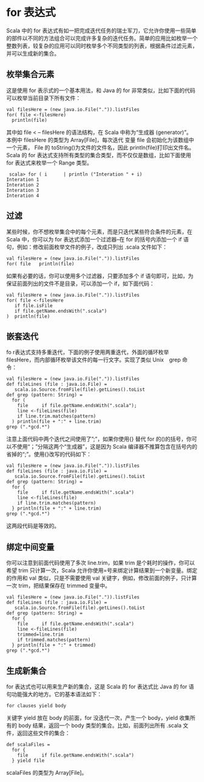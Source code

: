 # for 表达式 #

Scala 中的 for 表达式有如一把完成迭代任务的瑞士军刀，它允许你使用一些简单的部件以不同的方法组合可以完成许多复杂的迭代任务。简单的应用比如枚举一个整数列表，较复杂的应用可以同时枚举多个不同类型的列表，根据条件过滤元素，并可以生成新的集合。

## 枚举集合元素 ##

这是使用 for 表示式的一个基本用法，和 Java 的 for 非常类似，比如下面的代码可以枚举当前目录下所有文件：

```
val filesHere = (new java.io.File(".")).listFiles
for( file <-filesHere)
  println(file)
```

其中如 file < – filesHere 的语法结构，在 Scala 中称为“生成器 (generator)”。 本例中 filesHere 的类型为 Array[File]，每次迭代 变量 file 会初始化为该数组中一个元素， File 的 toString()为文件的文件名，因此 println(file)打印出文件名。 Scala 的 for 表达式支持所有类型的集合类型，而不仅仅是数组，比如下面使用 for 表达式来枚举一个 Range 类型。

```
 scala> for ( i      | println ("Interation " + i)
Interation 1
Interation 2
Interation 3
Interation 4
```

## 过滤 ##

某些时候，你不想枚举集合中的每个元素，而是只迭代某些符合条件的元素，在 Scala 中，你可以为 for 表达式添加一个过滤器–在 for 的括号内添加一个 if 语句，例如：修改前面枚举文件的例子，改成只列出 .scala 文件如下：

```
val filesHere = (new java.io.File(".")).listFiles
for( file   println(file)
```

如果有必要的话，你可以使用多个过滤器，只要添加多个 if 语句即可，比如，为保证前面列出的文件不是目录，可以添加一个 if，如下面代码：

```
val filesHere = (new java.io.File(".")).listFiles
for( file <-filesHere
   if file.isFile
   if file.getName.endsWith(".scala")
)  println(file)
```

## 嵌套迭代 ##

fo r表达式支持多重迭代，下面的例子使用两重迭代，外面的循环枚举 filesHere，而内部循环枚举该文件的每一行文字。实现了类似 Unix　grep 命令：

```
val filesHere = (new java.io.File(".")).listFiles
def fileLines (file : java.io.File) =
   scala.io.Source.fromFile(file).getLines().toList
def grep (pattern: String) =
  for (
    file     if file.getName.endsWith(".scala");
    line <-fileLines(file)
    if line.trim.matches(pattern)
  ) println(file + ":" + line.trim)
grep (".*gcd.*")
```


注意上面代码中两个迭代之间使用了”;”，如果你使用{} 替代 for 的()的括号，你可以不使用“；”分隔这两个“生成器”，这是因为 Scala 编译器不推算包含在括号内的省掉的“;”。使用{}改写的代码如下：

```
val filesHere = (new java.io.File(".")).listFiles
def fileLines (file : java.io.File) =
   scala.io.Source.fromFile(file).getLines().toList
def grep (pattern: String) =
  for {
    file     if file.getName.endsWith(".scala")
    line <-fileLines(file)
    if line.trim.matches(pattern)
  } println(file + ":" + line.trim)
grep (".*gcd.*")
```

这两段代码是等效的。

## 绑定中间变量 ##

你可以注意到前面代码使用了多次 line.trim，如果 trim 是个耗时的操作，你可以希望 trim 只计算一次，Scala 允许你使用=号来绑定计算结果到一个新变量。绑定的作用和 val 类似，只是不需要使用 val 关键字，例如，修改前面的例子，只计算一次 trim，把结果保存在 trimmed 变量中。

```
val filesHere = (new java.io.File(".")).listFiles
def fileLines (file : java.io.File) =
   scala.io.Source.fromFile(file).getLines().toList
def grep (pattern: String) =
  for {
    file     if file.getName.endsWith(".scala")
    line <-fileLines(file)
    trimmed=line.trim
    if trimmed.matches(pattern)
  } println(file + ":" + trimmed)
grep (".*gcd.*")
```

## 生成新集合 ##

for 表达式也可以用来生产新的集合，这是 Scala 的 for 表达式比 Java 的 for 语句功能强大的地方。它的基本语法如下：

```
for clauses yield body
```
关键字 yield 放在 body 的前面，for 没迭代一次，产生一个 body，yield 收集所有的 body 结果，返回一个 body 类型的集合。比如，前面列出所有 .scala 文件，返回这些文件的集合：

```
def scalaFiles =
  for {
    file     if file.getName.endsWith(".scala")
  } yield file
```

scalaFiles 的类型为 Array[File]。
